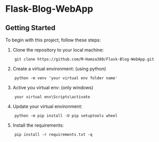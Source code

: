 # Flask-Blog-WebApp


## Getting Started

To begin with this project, follow these steps:

1. Clone the repository to your local machine:

```
    git clone https://github.com/M-Hamza380/Flask-Blog-WebApp.git
```

2. Create a virtual environment: (using python)

```
    python -m venv 'your virtual env folder name'
```

3. Active you virtual env: (only windows)

```
    your virtual env\Scripts\activate
```

4. Update your virtual environment:

```
    python -m pip install -U pip setuptools wheel
```

5. Install the requirements:

```
    pip install -r requirements.txt -q
```


